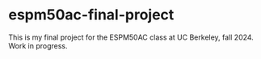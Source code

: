 # espm50ac-final-project

This is my final project for the ESPM50AC class at UC Berkeley, fall 2024. Work in progress.
